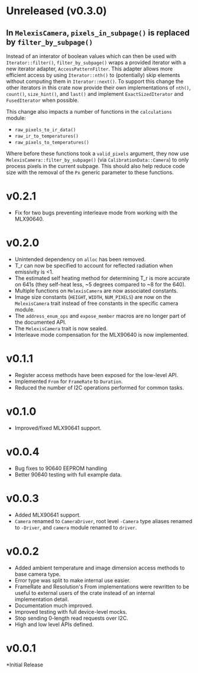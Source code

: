 # Unreleased (v0.3.0)

## In `MelexisCamera`, `pixels_in_subpage()` is replaced by `filter_by_subpage()`
Instead of an interator of boolean values which can then be used with
`Iterator::filter()`, `filter_by_subpage()` wraps a provided iterator with a new
iterator adapter, `AccessPatternFilter`. This adapter allows more efficient
access by using `Iterator::nth()` to (potentially) skip elements without
computing them in `Iterator::next()`. To support this change the other
iterators in this crate now provide their own implementations of `nth()`,
`count()`, `size_hint()`, and `last()` and implement `ExactSizedIterator` and
`FusedIterator` when possible.

This change also impacts a number of functions in the `calculations` module:

* `raw_pixels_to_ir_data()`
* `raw_ir_to_temperatures()`
* `raw_pixels_to_temperatures()`

Where before these functions took a `valid_pixels` argument, they now use
`MelexisCamera::filter_by_subpage()` (via `CalibrationData::Camera`) to only
process pixels in the current subpage. This should also help reduce code size
with the removal of the `Px` generic parameter to these functions.

# v0.2.1
* Fix for two bugs preventing interleave mode from working with the MLX90640.
# v0.2.0

* Unintended dependency on `alloc` has been removed.
* T_r can now be specified to account for reflected radiation when emissivity is
  <1.
* The estimated self heating method for determining T_r is more accurate on 641s
  (they self-heat less, ~5 degrees compared to ~8 for the 640).
* Multiple functions on `MelexisCamera` are now associated constants.
* Image size constants (`HEIGHT`, `WIDTH`, `NUM_PIXELS`) are now on the
  `MelexisCamera` trait instead of free constants in the specific camera module.
* The `address_enum_ops` and `expose_member` macros are no longer part of the
  documented API.
* The `MelexisCamera` trait is now sealed.
* Interleave mode compensation for the MLX90640 is now implemented.

# v0.1.1

* Register access methods have been exposed for the low-level API.
* Implemented `From` for `FrameRate` to `Duration`.
* Reduced the number of I2C operations performed for common tasks.

# v0.1.0

* Improved/fixed MLX90641 support.

# v0.0.4

* Bug fixes to 90640 EEPROM handling
* Better 90640 testing with full example data.

# v0.0.3

* Added MLX90641 support.
* `Camera` renamed to `CameraDriver`, root level `-Camera` type aliases renamed
  to `-Driver`, and `camera` module renamed to `driver`.

# v0.0.2

* Added ambient temperature and image dimension access methods to base camera
  type.
* Error type was split to make internal use easier.
* FrameRate and Resolution's From implementations were rewritten to be useful to
  external users of the crate instead of an internal implementation detail.
* Documentation much improved.
* Improved testing with full device-level mocks.
* Stop sending 0-length read requests over I2C.
* High and low level APIs defined.

# v0.0.1

*Initial Release
